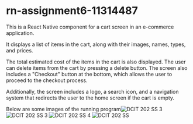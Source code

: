 # rn-assignment6-11314487
This is a React Native component for a cart screen in an e-commerce application.

It displays a list of items in the cart, along with their images, names, types, and prices.

The total estimated cost of the items in the cart is also displayed. The user can delete items from the cart by pressing a delete button. The screen also includes a "Checkout" button at the bottom, which allows the user to proceed to the checkout process.

Additionally, the screen includes a logo, a search icon, and a navigation system that redirects the user to the home screen if the cart is empty.

Below are some images of the running program![DCIT 202 SS 3](https://github.com/Chris-Xander/rn-assignment6-11314487/assets/151476673/7eac5163-fc3f-4116-a0d4-1e2dbdc03d73)
![DCIT 202 SS 3](https://github.com/Chris-Xander/rn-assignment6-11314487/assets/151476673/7194d3ba-31f8-407f-be22-d272094573e1)
![DCIT 202 SS 4](https://github.com/Chris-Xander/rn-assignment6-11314487/assets/151476673/46146abd-ed4a-4aa3-a28e-907ab7af3153)
![DCIT 202 SS](https://github.com/Chris-Xander/rn-assignment6-11314487/assets/151476673/cc6b8676-7030-4e10-9b1f-9686946af11e)
